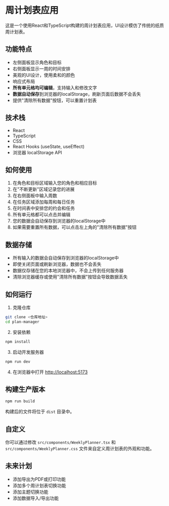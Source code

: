 # 周计划表应用

这是一个使用React和TypeScript构建的周计划表应用，UI设计模仿了传统的纸质周计划表。

## 功能特点

- 左侧面板显示角色和目标
- 右侧面板显示一周的时间安排
- 美观的UI设计，使用柔和的颜色
- 响应式布局
- **所有单元格均可编辑**，支持输入和修改文字
- **数据自动保存**到浏览器的localStorage，刷新页面后数据不会丢失
- 提供"清除所有数据"按钮，可以重置计划表

## 技术栈

- React
- TypeScript
- CSS
- React Hooks (useState, useEffect)
- 浏览器 localStorage API

## 如何使用

1. 在角色和目标区域输入您的角色和相应目标
2. 在"不断更新"区域记录您的进展
3. 在右侧面板中输入周数
4. 在任务区域添加每周和每日任务
5. 在时间表中安排您的约会和任务
6. 所有单元格都可以点击并编辑
7. 您的数据会自动保存到浏览器的localStorage中
8. 如果需要重置所有数据，可以点击左上角的"清除所有数据"按钮

## 数据存储

- 所有输入的数据会自动保存到浏览器的localStorage中
- 即使关闭页面或刷新浏览器，数据也不会丢失
- 数据仅存储在您的本地浏览器中，不会上传到任何服务器
- 清除浏览器缓存或使用"清除所有数据"按钮会导致数据丢失

## 如何运行

1. 克隆仓库
```bash
git clone <仓库地址>
cd plan-manager
```

2. 安装依赖
```bash
npm install
```

3. 启动开发服务器
```bash
npm run dev
```

4. 在浏览器中打开 [http://localhost:5173](http://localhost:5173)

## 构建生产版本

```bash
npm run build
```

构建后的文件将位于 `dist` 目录中。

## 自定义

你可以通过修改 `src/components/WeeklyPlanner.tsx` 和 `src/components/WeeklyPlanner.css` 文件来自定义周计划表的外观和功能。

## 未来计划

- 添加导出为PDF或打印功能
- 添加多个周计划表切换功能
- 添加主题切换功能
- 添加数据导入/导出功能
